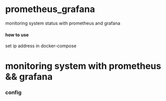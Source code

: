 <h1> prometheus_grafana</h1>
monitoring system status with prometheus and grafana 
<h4> how to use </h4>
set ip address in docker-compose 

<h1>monitoring system with prometheus && grafana</h1>

<h3>config</h3>
